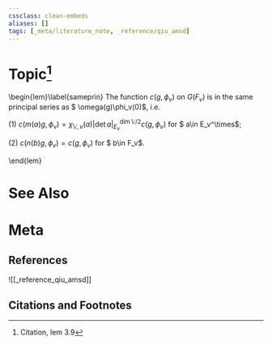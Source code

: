 ```yaml
---
cssclass: clean-embeds
aliases: []
tags: [_meta/literature_note, _reference/qiu_amsd]
---
```

# Topic[^1]
\begin{lem}\label{sameprin} The function
$c(g,\phi_v)$ on $G(F_v)$  is in the same  principal series  as $   \omega(g)\phi_v(0)$, i.e.


(1) $c(m(a) g , \phi_v )= \chi_{{\mathbb {V}},v} (a)|\det a|_{E_v }^{\dim {\mathbb {V}}/2} c(g,\phi_v)$ for $ a\in E_v^\times$;

(2) $c(n(b) g , \phi_v )=   c(g,\phi_v)$ for $ b\in F_v$.


\end{lem}

# See Also

# Meta
## References
![[_reference_qiu_amsd]]


## Citations and Footnotes
[^1]: Citation, lem 3.9